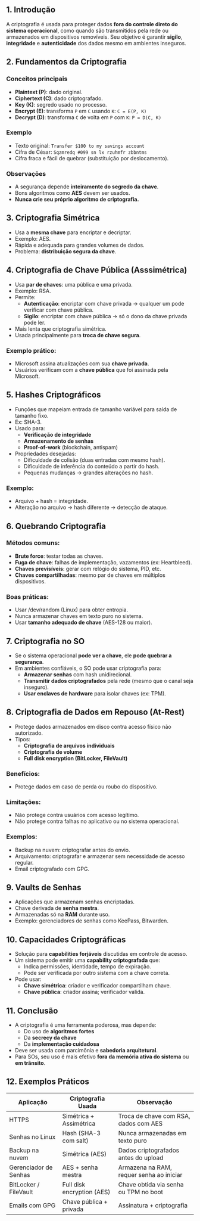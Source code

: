 ## 1. Introdução
A criptografia é usada para proteger dados **fora do controle direto do sistema operacional**, como quando são transmitidos pela rede ou armazenados em dispositivos removíveis. Seu objetivo é garantir **sigilo**, **integridade** e **autenticidade** dos dados mesmo em ambientes inseguros.

## 2. Fundamentos da Criptografia

### Conceitos principais
- **Plaintext (P)**: dado original.
- **Ciphertext (C)**: dado criptografado.
- **Key (K)**: segredo usado no processo.
- **Encrypt (E)**: transforma `P` em `C` usando `K`: `C = E(P, K)`
- **Decrypt (D)**: transforma `C` de volta em `P` com `K`: `P = D(C, K)`

### Exemplo
- Texto original: `Transfer $100 to my savings account`
- Cifra de César: `Sqzmredq #099 sn lx rzuhmfr zbbntms`
- Cifra fraca e fácil de quebrar (substituição por deslocamento).

### Observações
- A segurança depende **inteiramente do segredo da chave**.
- Bons algoritmos como **AES** devem ser usados.
- **Nunca crie seu próprio algoritmo de criptografia.**

## 3. Criptografia Simétrica

- Usa a **mesma chave** para encriptar e decriptar.
- Exemplo: AES.
- Rápida e adequada para grandes volumes de dados.
- Problema: **distribuição segura da chave**.

## 4. Criptografia de Chave Pública (Asssimétrica)

- Usa **par de chaves**: uma pública e uma privada.
- Exemplo: RSA.
- Permite:
  - **Autenticação**: encriptar com chave privada → qualquer um pode verificar com chave pública.
  - **Sigilo**: encriptar com chave pública → só o dono da chave privada pode ler.
- Mais lenta que criptografia simétrica.
- Usada principalmente para **troca de chave segura**.

### Exemplo prático:
- Microsoft assina atualizações com sua **chave privada**.
- Usuários verificam com a **chave pública** que foi assinada pela Microsoft.

## 5. Hashes Criptográficos

- Funções que mapeiam entrada de tamanho variável para saída de tamanho fixo.
- Ex: SHA-3.
- Usado para:
  - **Verificação de integridade**
  - **Armazenamento de senhas**
  - **Proof-of-work** (blockchain, antispam)
- Propriedades desejadas:
  - Dificuldade de colisão (duas entradas com mesmo hash).
  - Dificuldade de inferência do conteúdo a partir do hash.
  - Pequenas mudanças → grandes alterações no hash.

### Exemplo:
- Arquivo + hash = integridade.
- Alteração no arquivo → hash diferente → detecção de ataque.

## 6. Quebrando Criptografia

### Métodos comuns:
- **Brute force**: testar todas as chaves.
- **Fuga de chave**: falhas de implementação, vazamentos (ex: Heartbleed).
- **Chaves previsíveis**: gerar com relógio do sistema, PID, etc.
- **Chaves compartilhadas**: mesmo par de chaves em múltiplos dispositivos.

### Boas práticas:
- Usar /dev/random (Linux) para obter entropia.
- Nunca armazenar chaves em texto puro no sistema.
- Usar **tamanho adequado de chave** (AES-128 ou maior).

## 7. Criptografia no SO

- Se o sistema operacional **pode ver a chave**, ele **pode quebrar a segurança**.
- Em ambientes confiáveis, o SO pode usar criptografia para:
  - **Armazenar senhas** com hash unidirecional.
  - **Transmitir dados criptografados** pela rede (mesmo que o canal seja inseguro).
  - **Usar enclaves de hardware** para isolar chaves (ex: TPM).

## 8. Criptografia de Dados em Repouso (At-Rest)

- Protege dados armazenados em disco contra acesso físico não autorizado.
- Tipos:
  - **Criptografia de arquivos individuais**
  - **Criptografia de volume**
  - **Full disk encryption (BitLocker, FileVault)**

### Benefícios:
- Protege dados em caso de perda ou roubo do dispositivo.

### Limitações:
- Não protege contra usuários com acesso legítimo.
- Não protege contra falhas no aplicativo ou no sistema operacional.

### Exemplos:
- Backup na nuvem: criptografar antes do envio.
- Arquivamento: criptografar e armazenar sem necessidade de acesso regular.
- Email criptografado com GPG.

## 9. Vaults de Senhas

- Aplicações que armazenam senhas encriptadas.
- Chave derivada de **senha mestra**.
- Armazenadas só na **RAM** durante uso.
- Exemplo: gerenciadores de senhas como KeePass, Bitwarden.

## 10. Capacidades Criptográficas

- Solução para **capabilities forjáveis** discutidas em controle de acesso.
- Um sistema pode emitir uma **capability criptografada** que:
  - Indica permissões, identidade, tempo de expiração.
  - Pode ser verificada por outro sistema com a chave correta.
- Pode usar:
  - **Chave simétrica**: criador e verificador compartilham chave.
  - **Chave pública**: criador assina; verificador valida.

## 11. Conclusão

- A criptografia é uma ferramenta poderosa, mas depende:
  - Do uso de **algoritmos fortes**
  - Da **secrecy da chave**
  - Da **implementação cuidadosa**
- Deve ser usada com parcimônia e **sabedoria arquitetural**.
- Para SOs, seu uso é mais efetivo **fora da memória ativa do sistema** ou **em trânsito**.

## 12. Exemplos Práticos

| Aplicação             | Criptografia Usada         | Observação                               |
| --------------------- | -------------------------- | ---------------------------------------- |
| HTTPS                 | Simétrica + Assimétrica    | Troca de chave com RSA, dados com AES    |
| Senhas no Linux       | Hash (SHA-3 com salt)      | Nunca armazenadas em texto puro          |
| Backup na nuvem       | Simétrica (AES)            | Dados criptografados antes do upload     |
| Gerenciador de Senhas | AES + senha mestra         | Armazena na RAM, requer senha ao iniciar |
| BitLocker / FileVault | Full disk encryption (AES) | Chave obtida via senha ou TPM no boot    |
| Emails com GPG        | Chave pública + privada    | Assinatura + criptografia                |
